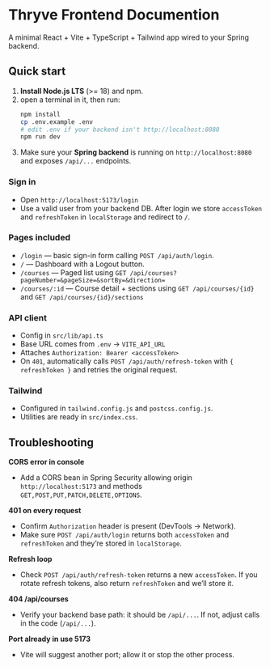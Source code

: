 # Thryve Frontend Documention
A minimal React + Vite + TypeScript + Tailwind app wired to your Spring backend.

## Quick start

1. **Install Node.js LTS** (>= 18) and npm.
2. open a terminal in it, then run:
   ```bash
   npm install
   cp .env.example .env
   # edit .env if your backend isn't http://localhost:8080
   npm run dev
   ```
3. Make sure your **Spring backend** is running on `http://localhost:8080` and exposes `/api/...` endpoints.

### Sign in
- Open `http://localhost:5173/login`
- Use a valid user from your backend DB. After login we store `accessToken` and `refreshToken` in `localStorage` and redirect to `/`.

### Pages included
- `/login` — basic sign-in form calling `POST /api/auth/login`.
- `/` — Dashboard with a Logout button.
- `/courses` — Paged list using `GET /api/courses?pageNumber=&pageSize=&sortBy=&direction=`
- `/courses/:id` — Course detail + sections using `GET /api/courses/{id}` and `GET /api/courses/{id}/sections`

### API client
- Config in `src/lib/api.ts`
- Base URL comes from `.env` → `VITE_API_URL`
- Attaches `Authorization: Bearer <accessToken>`
- On `401`, automatically calls `POST /api/auth/refresh-token` with `{ refreshToken }` and retries the original request.

### Tailwind
- Configured in `tailwind.config.js` and `postcss.config.js`.
- Utilities are ready in `src/index.css`.

## Troubleshooting

**CORS error in console**
- Add a CORS bean in Spring Security allowing origin `http://localhost:5173` and methods `GET,POST,PUT,PATCH,DELETE,OPTIONS`.

**401 on every request**
- Confirm `Authorization` header is present (DevTools → Network).
- Make sure `POST /api/auth/login` returns both `accessToken` and `refreshToken` and they’re stored in `localStorage`.

**Refresh loop**
- Check `POST /api/auth/refresh-token` returns a new `accessToken`. If you rotate refresh tokens, also return `refreshToken` and we’ll store it.

**404 /api/courses**
- Verify your backend base path: it should be `/api/...`. If not, adjust calls in the code (`/api/...`).

**Port already in use 5173**
- Vite will suggest another port; allow it or stop the other process.
